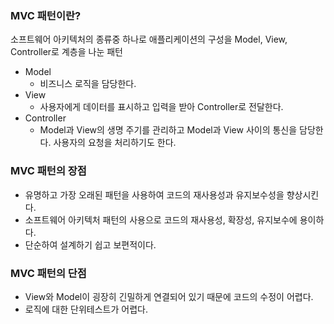 ### MVC 패턴이란?

소프트웨어 아키텍처의 종류중 하나로 애플리케이션의 구성을 Model, View, Controller로 계층을 나눈 패턴

- Model
    - 비즈니스 로직을 담당한다.
- View
    - 사용자에게 데이터를 표시하고 입력을 받아 Controller로 전달한다.
- Controller
    - Model과 View의 생명 주기를 관리하고 Model과 View 사이의 통신을 담당한다. 사용자의 요청을 처리하기도 한다.


### MVC 패턴의 장점

- 유명하고 가장 오래된 패턴을 사용하여 코드의 재사용성과 유지보수성을 향상시킨다.
- 소프트웨어 아키텍처 패턴의 사용으로 코드의 재사용성, 확장성, 유지보수에 용이하다.
- 단순하여 설계하기 쉽고 보편적이다.


### MVC 패턴의 단점

- View와 Model이 굉장히 긴밀하게 연결되어 있기 때문에 코드의 수정이 어렵다.
- 로직에 대한 단위테스트가 어렵다.